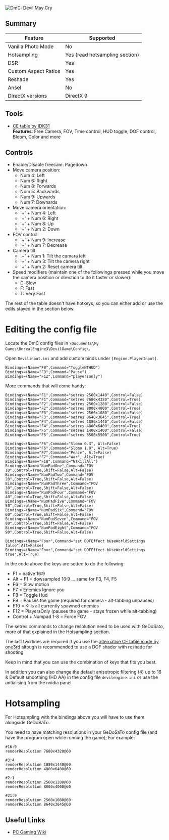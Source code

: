 ![DmC: Devil May Cry](Images\dmc.png "Shot by White Harpy")

## Summary

Feature | Supported
--|--
Vanilla Photo Mode | No
Hotsampling | Yes (read hotsampling section)
DSR | Yes
Custom Aspect Ratios | Yes
Reshade | Yes 
Ansel | No
DirectX versions | DirectX 9
 
## Tools

* [CE table by IDK31](..\CheatTables\DMC_freecam0.02.CT)  
**Features**: Free Camera, FOV, Time control, HUD toggle, DOF control, Bloom, Color and more

## Controls
- Enable/Disable freecam: Pagedown
- Move camera position:
    - Num 4: Left
    - Num 6: Right
    - Num 8: Forwards
    - Num 5: Backwards
    - Num 9: Upwards
    - Num 7: Downards
- Move camera orientation:
    - '+' + Num 4: Left
    - '+' + Num 6: Right
    - '+' + Num 8: Up
    - '+' + Num 2: Down
- FOV control:
    - '+' + Num 9: Increase
    - '+' + Num 7: Decrease
- Camera tilt:
    - '+' + Num 1: Tilt the camera left
    - '+' + Num 3: Tilt the camera right
    - '+' + Num 2: Reset camera tilt
- Speed modifiers (maintain one of the followings pressed while you move the camera position or direction to do it faster or slower):
    - C: Slow
    - F: Fast
    - T: Very Fast

The rest of the table doesn't have hotkeys, so you can either add or use the edits stayed in the section below.

Editing the config file
=========================================================

Locate the DmC config files in `\Documents\My Games\UnrealEngine3\DevilGame\Config\`.

Open `Devilinput.ini` and add custom binds under `[Engine.PlayerInput]`.

```
Bindings=(Name="F8",Command="ToggleNTHUD")
Bindings=(Name="F9",Command="Pause")
Bindings=(Name="F12",Command="playersonly")
```

More commands that will come handy:

```
Bindings=(Name="F1",Command="setres 2560x1440",Control=False)
Bindings=(Name="F1",Command="setres 7680x4320",Control=True)
Bindings=(Name="F2",Command="setres 2560x1280",Control=False)
Bindings=(Name="F2",Command="setres 8000x4000",Control=True)
Bindings=(Name="F3",Command="setres 2560x1080",Control=False)
Bindings=(Name="F3",Command="setres 8640x3645",Control=True)
Bindings=(Name="F4",Command="setres 1080x1440",Control=False)
Bindings=(Name="F4",Command="setres 4800x6400",Control=True)
Bindings=(Name="F5",Command="setres 1400x1400",Control=False)
Bindings=(Name="F5",Command="setres 5500x5500",Control=True)

Bindings=(Name="F6",Command="Slomo 0.3", Alt=False)
Bindings=(Name="F6",Command="Slomo 1.0", Alt=True)
Bindings=(Name="F7",Command="Peace", Alt=False)
Bindings=(Name="F7",Command="War", Alt=True)
Bindings=(Name="F10",Command="NTKillAll")
Bindings=(Name="NumPadOne",Command="FOV 10",Control=True,Shift=False,Alt=False)
Bindings=(Name="NumPadTwo",Command="FOV 20",Control=True,Shift=False,Alt=False)
Bindings=(Name="NumPadThree",Command="FOV 30",Control=True,Shift=False,Alt=False)
Bindings=(Name="NumPadFour",Command="FOV 40",Control=True,Shift=False,Alt=False)
Bindings=(Name="NumPadFive",Command="FOV 50",Control=True,Shift=False,Alt=False)
Bindings=(Name="NumPadSix",Command="FOV 60",Control=True,Shift=False,Alt=False)
Bindings=(Name="NumPadSeven",Command="FOV 80",Control=True,Shift=False,Alt=False)
Bindings=(Name="NumPadEight",Command="FOV 90",Control=True,Shift=False,Alt=False)

Bindings=(Name="Four",Command="set DOFEffect bUseWorldSettings false",Alt=False)
Bindings=(Name="Four",Command="set DOFEffect bUseWorldSettings true",Alt=True)
```

In the code above the keys are setted to do the following:

- F1 = native 16:9
- Alt + F1 = dowsampled 16:9 ... same for F3, F4, F5
- F6 = Slow motion
- F7 = Enemies Ignore you
- F8 = Toggle Hud
- F9 = Pauses the game (required for camera - alt-tabbing unpauses)
- F10 = Kills all currently spawned enemies
- F12 = PlayersOnly (pauses the game - stays frozen while alt-tabbing)
- Control + Numpad 1-8 = Force FOV

The setres commands to change resolution need to be used with GeDoSato, more of that explained in the Hotsampling section.

The last two lines are required if you use the [alternative CE table made by one3rd](..\CheatTables\DMC-DevilMayCry-Merged-DOF--Tonemap-v0.2.CT) altough is recommended to use a DOF shader with reshade for shooting.

Keep in mind that you can use the combination of keys that fits you best.

In addition you can also change the default anisotropic filtering (4) up to 16 & Default smoothing (HD AA) in the config file `devilengine.ini` or use the antialising from the nvidia panel.

Hotsampling
=========================================================

For Hotsampling with the bindings above you will have to use them alongside GeDoSaTo.

You need to have matching resolutions in your GeDoSaTo config file (and have the program open while running the game); For example:

```
#16:9
renderResolution 7680x4320@60

#3:4
renderResolution 1080x1440@60
renderResolution 4800x6400@60

#2:1
renderResolution 2560x1280@60
renderResolution 8000x4000@60

#21:9
renderResolution 2560x1080@60
renderResolution 8640x3645@60
```

## Useful Links

* [PC Gaming Wiki](https://www.pcgamingwiki.com/wiki/DmC:_Devil_May_Cry)
